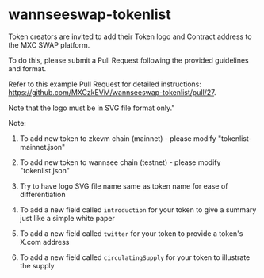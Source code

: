 # wannseeswap-tokenlist


Token creators are invited to add their Token logo and Contract address to the MXC SWAP platform.


To do this, please submit a Pull Request following the provided guidelines and format. 

Refer to this example Pull Request for detailed instructions: https://github.com/MXCzkEVM/wannseeswap-tokenlist/pull/27. 

Note that the logo must be in SVG file format only."

Note:
1. To add new token to zkevm chain (mainnet) - please modify "tokenlist-mainnet.json"
  
2. To add new token to wannsee chain (testnet) - please modify "tokenlist.json"

3. Try to have logo SVG file name same as token name for ease of differentiation 

4. To add a new field called `introduction` for your token to give a summary just like a simple white paper

5. To add a new field called `twitter` for your token to provide a token's X.com address

6. To add a new field called `circulatingSupply` for your token to illustrate the supply
